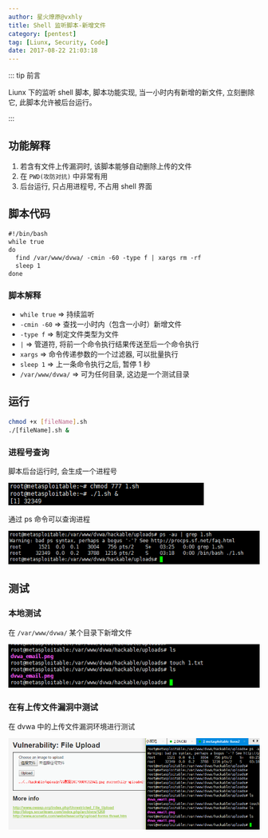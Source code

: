 ```yaml
---
author: 星火燎原@vxhly
title: Shell 监听脚本-新增文件
category: [pentest]
tag: [Liunx, Security, Code]
date: 2017-08-22 21:03:18
---
```


::: tip 前言

Liunx 下的监听 shell 脚本, 脚本功能实现, 当一小时内有新增的新文件, 立刻删除它, 此脚本允许被后台运行。

:::

<!-- more -->

## 功能解释

1. 若含有文件上传漏洞时, 该脚本能够自动删除上传的文件
2. 在 `PWD(攻防对抗)` 中非常有用
3. 后台运行, 只占用进程号, 不占用 shell 界面

## 脚本代码

```shell
#!/bin/bash
while true
do
  find /var/www/dvwa/ -cmin -60 -type f | xargs rm -rf
  sleep 1
done
```

### 脚本解释

- `while true` => 持续监听
- `-cmin -60` => 查找一小时内（包含一小时）新增文件
- `-type f` => 制定文件类型为文件
- `|` => 管道符, 将前一个命令执行结果传送至后一个命令执行
- `xargs` => 命令传递参数的一个过滤器, 可以批量执行
- `sleep 1` => 上一条命令执行之后, 暂停 1 秒
- `/var/www/dvwa/` => 可为任何目录, 这边是一个测试目录

## 运行

```bash
chmod +x [fileName].sh
./[fileName].sh &
```

### 进程号查询

脚本后台运行时, 会生成一个进程号<br>

![Shell 监听脚本](/assets/shell-new-files-1.png)

通过 ps 命令可以查询进程<br>

![Shell 监听脚本](/assets/shell-new-files-2.png)

## 测试

### 本地测试

在 `/var/www/dvwa/` 某个目录下新增文件<br>

![Shell 监听脚本](/assets/shell-new-files-3.png)

### 在有上传文件漏洞中测试

在 dvwa 中的上传文件漏洞环境进行测试<br>

![Shell 监听脚本](/assets/shell-new-files-4.png)
